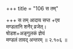 +++
title = "106 स तम्"

+++
स तम् आदाय सप्त +एव  
मण्डलानि शनैर् व्रजेत्।  
षोडश+अङ्गुलकं ज्ञेयं  
मण्डलं तावद् अन्तरम्  ॥ २.१०६ ॥